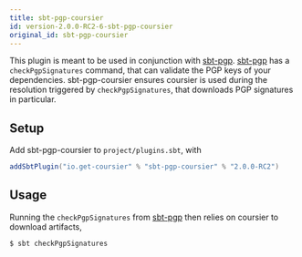 ```yaml
---
title: sbt-pgp-coursier
id: version-2.0.0-RC2-6-sbt-pgp-coursier
original_id: sbt-pgp-coursier
---
```


This plugin is meant to be used in conjunction with [sbt-pgp](https://github.com/sbt/sbt-pgp). [sbt-pgp](https://github.com/sbt/sbt-pgp) has a `checkPgpSignatures` command, that can validate
the PGP keys of your dependencies. sbt-pgp-coursier ensures coursier is used
during the resolution triggered by `checkPgpSignatures`, that downloads
PGP signatures in particular.

## Setup

Add sbt-pgp-coursier to `project/plugins.sbt`, with

```scala
addSbtPlugin("io.get-coursier" % "sbt-pgp-coursier" % "2.0.0-RC2")
```

## Usage

Running the `checkPgpSignatures` from [sbt-pgp](https://github.com/sbt/sbt-pgp) then relies on coursier
to download artifacts,

```bash
$ sbt checkPgpSignatures
```

